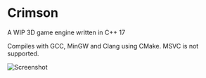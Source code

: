 # Crimson
A WIP 3D game engine written in C++ 17

Compiles with GCC, MinGW and Clang using CMake. MSVC is not supported.

![Screenshot](https://github.com/georgelam6/Crimson/blob/master/Screenshots/screenshot.png)
